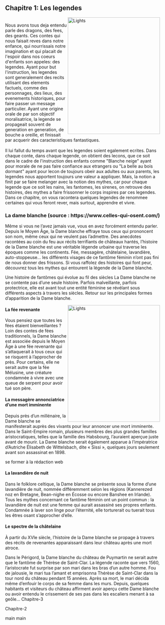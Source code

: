   <h2> Chapitre 1: Les legendes </h2>
       <img src="https://i.pinimg.com/736x/03/7a/4d/037a4dc6f6105deec3cd8fa7d8a7d2ad.jpg" alt="Lights" width= 300px height="380" align="right">
<br>
        Nous avons tous deja entendu parle des dragons, des fees, des geants. Ces contes qui nous faisait reves dans notre enfance, qui nourrissais notre imagination
        et qui placait de l'espoir dans nos coeurs d'enfants son appeles: des legendes. Ayant pour but l'instruction, les legendes sont generalement des recits utilisant 
        des elements factuels, comme des personnages, des lieux, des evenements historiques, pour faire passer un message particulier. Ayant une origine orale de par son objectif
        moralisatrice, la legende se propageait souvent de generation en generation, de  bouche a oreille, et finissait par acquerir des caracteristiques fantastiques. <br><br> Il lui
        fallut du temps avant que les legendes soient egalement ecrites. Dans chaque conte, dans chaque legende, on obtient des lecons, que ce soit dans le cadre de l'instruction 
        des enfants comme "Blanche neige" ayant pour morale de ne pas faire confiance aux etrangers ou "La belle au bois dormant" ayant pour lecon de toujours obeir aux adultes ou 
        aux parents, les legendes nous apportent toujours une valeur a appliquer. Mais, la notion a finit par se faire melanger avec la notion des mythes, car pour chaque legende que ce soit les nains, les fantomes, les sirenes, on retrouve des histoires, des mythes a faire frissonner le corps inspires par ces legendes.
        Dans ce chapitre, on vous racontera quelques legendes de renommee certaines qui vous feront rever, mais surtout, apprendre et vivre. 
        <h3>La dame blanche (source : https://www.celles-qui-osent.com/)</h3>

Même si vous ne l’avez jamais vue, vous en avez forcément entendu parler. Depuis le Moyen Âge, la Dame blanche effraye tous ceux qui prononcent son nom, même ceux qui ne veulent pas l’admettre. Des anecdotes racontées au coin du feu aux récits terrifiants de châteaux hantés, l’histoire de la Dame blanche est une véritable légende urbaine qui traverse les époques comme les continents. Fée, messagère, châtelaine, lavandière, auto-stoppeuse… les différents visages de ce fantôme féminin n’ont pas fini de nous donner des frissons. Si vous raffolez des histoires qui font peur, découvrez tous les mythes qui entourent la légende de la Dame blanche.

Une histoire de fantômes qui évolue au fil des siècles
La Dame blanche ne se contente pas d’une seule histoire. Parfois malveillante, parfois protectrice, elle est avant tout une entité féminine se révélant sous différents aspects à travers les siècles. Retour sur les principales formes d’apparition de la Dame blanche.

<img src="https://i.pinimg.com/736x/03/7a/4d/037a4dc6f6105deec3cd8fa7d8a7d2ad.jpg" alt="Lights" width= 300px height="380" align="right">

<h4>La fée revenante</h4>
Vous pensiez que toutes les fées étaient bienveillantes ? Loin des contes de fées traditionnels, la Dame blanche est associée depuis le Moyen Âge à une fée revenante qui s’attaquerait à tous ceux qui se risquent à l’approcher de près. Pour certains, elle ne serait autre que la fée Mélusine, une créature condamnée à vivre avec une queue de serpent pour avoir tué son père.

<h4>La messagère annonciatrice d’une mort imminente</h4>
Depuis près d’un millénaire, la Dame blanche se manifesterait auprès des vivants pour leur annoncer une mort imminente. Dans le Saint-Empire romain, plusieurs membres des plus grandes familles aristocratiques, telles que la famille des Habsbourg, l’auraient aperçue juste avant de mourir. La Dame blanche serait également apparue à l’impératrice d’Autriche Élisabeth de Wittelsbach, dite « Sissi », quelques jours seulement avant son assassinat en 1898.

se former à la rédaction web
<h4>La lavandière de nuit</h4>
Dans le folklore celtique, la Dame blanche se présente sous la forme d’une lavandière de nuit, nommée différemment selon les régions (Kannerezed noz en Bretagne, Bean-nighe en Écosse ou encore Banshee en Irlande). Tous les mythes concernant ce fantôme féminin ont un point commun : la lavandière de nuit est une femme qui aurait assassiné ses propres enfants. Condamnée à laver son linge pour l’éternité, elle torturerait ou tuerait tous les êtres osant s’approcher d’elle.

<h4>Le spectre de la châtelaine</h4>
À partir du XVIe siècle, l’histoire de la Dame blanche se propage à travers des récits de revenantes apparaissant dans leur château après une mort atroce.

Dans le Périgord, la Dame blanche du château de Puymartin ne serait autre que le fantôme de Thérèse de Saint-Clar. La légende raconte que vers 1560, l’aristocrate fut surprise par son mari dans les bras d’un autre homme. Fou de jalousie, le mari tua l’amant et emprisonna Thérèse de Saint-Clar dans la tour nord du château pendant 15 années. Après sa mort, le mari décida même d’enfouir le corps de sa femme dans les murs. Depuis, quelques habitants et visiteurs du château affirment avoir aperçu cette Dame blanche ou avoir entendu le crissement de ses pas dans les escaliers menant à sa geôle…
Chapitre-3


Chapitre-2



 main
 main
